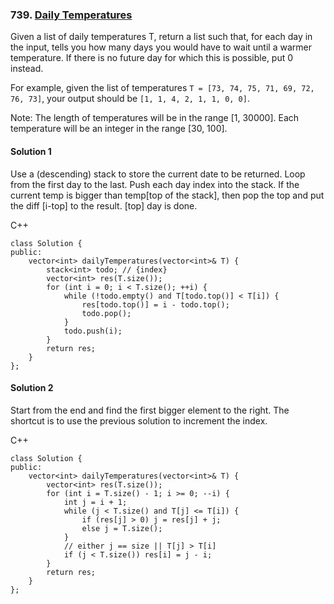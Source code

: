 ### 739\. [Daily Temperatures](https://leetcode.com/problems/daily-temperatures/submissions/)

Given a list of daily temperatures T, return a list such that,
for each day in the input, tells you how many days you would 
have to wait until a warmer temperature. If there is no future
day for which this is possible, put 0 instead.

For example, given the list of temperatures 
```T = [73, 74, 75, 71, 69, 72, 76, 73]```, your output should
be ```[1, 1, 4, 2, 1, 1, 0, 0]```.

Note: The length of temperatures will be in the range [1, 30000].
Each temperature will be an integer in the range [30, 100].


#### Solution 1

Use a (descending) stack to store the current date to be returned.
Loop from the first day to the last. 
Push each day index into the stack.
If the current temp is bigger than temp[top of the stack],
then pop the top and put the diff [i-top] to the result. [top] day is done.

C++

```
class Solution {
public:
    vector<int> dailyTemperatures(vector<int>& T) {
        stack<int> todo; // {index}
        vector<int> res(T.size());
        for (int i = 0; i < T.size(); ++i) {
            while (!todo.empty() and T[todo.top()] < T[i]) {
                res[todo.top()] = i - todo.top();
                todo.pop();
            }
            todo.push(i);
        }
        return res;
    }
};
```

#### Solution 2

Start from the end and find the first bigger element to the right.
The shortcut is to use the previous solution to increment the index.

C++

```
class Solution {
public:
    vector<int> dailyTemperatures(vector<int>& T) {
        vector<int> res(T.size());
        for (int i = T.size() - 1; i >= 0; --i) {
            int j = i + 1;
            while (j < T.size() and T[j] <= T[i]) {
                if (res[j] > 0) j = res[j] + j;
                else j = T.size();
            }
            // either j == size || T[j] > T[i]
            if (j < T.size()) res[i] = j - i;
        }
        return res;
    }
};
```
